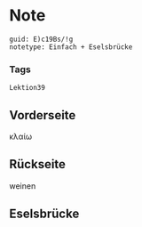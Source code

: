 # Note
```
guid: E)c19Bs/!g
notetype: Einfach + Eselsbrücke
```

### Tags
```
Lektion39
```

## Vorderseite
κλαίω

## Rückseite
weinen

## Eselsbrücke

